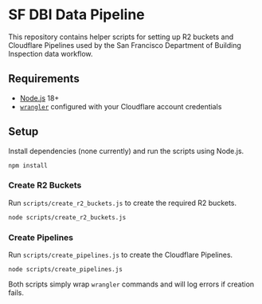 # SF DBI Data Pipeline

This repository contains helper scripts for setting up R2 buckets and Cloudflare Pipelines used by the San Francisco Department of Building Inspection data workflow.

## Requirements
- [Node.js](https://nodejs.org) 18+
- [`wrangler`](https://developers.cloudflare.com/workers/wrangler/) configured with your Cloudflare account credentials

## Setup
Install dependencies (none currently) and run the scripts using Node.js.

```
npm install
```

### Create R2 Buckets
Run `scripts/create_r2_buckets.js` to create the required R2 buckets.

```
node scripts/create_r2_buckets.js
```

### Create Pipelines
Run `scripts/create_pipelines.js` to create the Cloudflare Pipelines.

```
node scripts/create_pipelines.js
```

Both scripts simply wrap `wrangler` commands and will log errors if creation fails.

